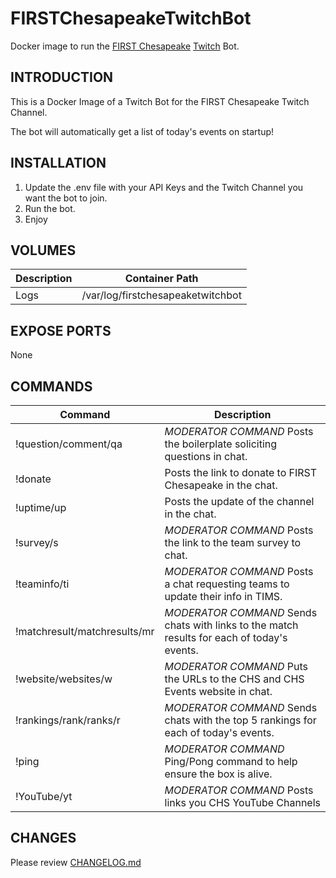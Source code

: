 # FIRSTChesapeakeTwitchBot
Docker image to run the [FIRST Chesapeake](https://www.firstchesapeake.org/) [Twitch](https://twitch.tv/) Bot.

## INTRODUCTION
This is a Docker Image of a Twitch Bot for the FIRST Chesapeake Twitch Channel.

The bot will automatically get a list of today's events on startup!

## INSTALLATION
1. Update the .env file with your API Keys and the Twitch Channel you want the bot to join.
2. Run the bot.
3. Enjoy

## VOLUMES
Description | Container Path
---- | ----
Logs | /var/log/firstchesapeaketwitchbot

## EXPOSE PORTS
None

## COMMANDS
Command | Description
---- | ----
!question/comment/qa | *MODERATOR COMMAND* Posts the boilerplate soliciting questions in chat.
!donate | Posts the link to donate to FIRST Chesapeake in the chat.
!uptime/up | Posts the update of the channel in the chat.
!survey/s | *MODERATOR COMMAND* Posts the link to the team survey to chat.
!teaminfo/ti | *MODERATOR COMMAND* Posts a chat requesting teams to update their info in TIMS.
!matchresult/matchresults/mr | *MODERATOR COMMAND* Sends chats with links to the match results for each of today's events.
!website/websites/w | *MODERATOR COMMAND* Puts the URLs to the CHS and CHS Events website in chat.
!rankings/rank/ranks/r | *MODERATOR COMMAND* Sends chats with the top 5 rankings for each of today's events.
!ping | *MODERATOR COMMAND* Ping/Pong command to help ensure the box is alive.
!YouTube/yt | *MODERATOR COMMAND* Posts links you CHS YouTube Channels

## CHANGES
Please review [CHANGELOG.md](CHANGELOG.md)